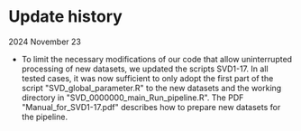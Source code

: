 # Update history
2024 November 23
- To limit the necessary modifications of our code that allow uninterrupted processing of new datasets, we updated the scripts SVD1-17. In all tested cases, it was now sufficient to only adopt the first part of the script "SVD_global_parameter.R" to the new datasets and the working directory in "SVD_0000000_main_Run_pipeline.R". The PDF "Manual_for_SVD1-17.pdf" describes how to prepare new datasets for the pipeline.
